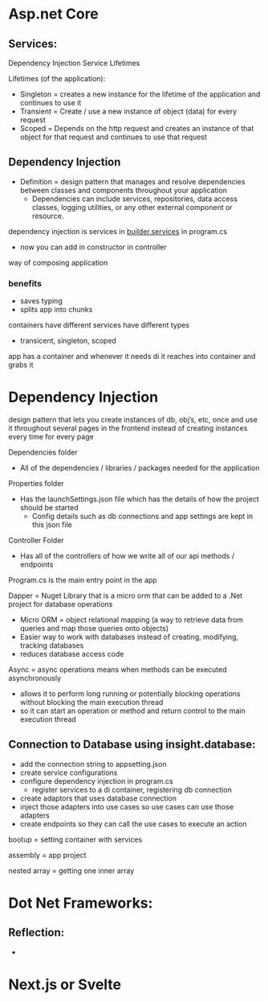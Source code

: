 # Asp.net Core

## Services:

Dependency Injection Service Lifetimes

Lifetimes (of the application):

- Singleton = creates a new instance for the lifetime of the application and continues to use it
- Transient = Create / use a new instance of object (data) for every request
- Scoped = Depends on the http request and creates an instance of that object for that request and continues to use that request

## Dependency Injection

- Definition = design pattern that manages and resolve dependencies between classes and components throughout your application
  - Dependencies can include services, repositories, data access classes, logging utilities, or any other external component or resource.

dependency injection is services in [builder.services](http://builder.services) in program.cs

- now you can add in constructor in controller

way of composing application

### benefits

- saves typing
- splits app into chunks

containers have different services have different types

- transicent, singleton, scoped

app has a container and whenever it needs di it reaches into container and grabs it

# Dependency Injection

design pattern that lets you create instances of db, obj’s, etc, once and use it throughout several pages in the frontend instead of creating instances every time for every page

Dependencies folder

- All of the dependencies / libraries / packages needed for the application

Properties folder

- Has the launchSettings.json file which has the details of how the project should be started
  - Config details such as db connections and app settings are kept in this json file

Controller Folder

- Has all of the controllers of how we write all of our api methods / endpoints

Program.cs is the main entry point in the app

Dapper = Nuget Library that is a micro orm that can be added to a .Net project for database operations

- Micro ORM = object relational mapping (a way to retrieve data from queries and map those queries onto objects)
- Easier way to work with databases instead of creating, modifying, tracking databases
- reduces database access code

Async = async operations means when methods can be executed asynchronously

- allows it to perform long running or potentially blocking operations without blocking the main execution thread
- so it can start an operation or method and return control to the main execution thread

## Connection to Database using insight.database:

- add the connection string to appsetting.json
- create service configurations
- configure dependency injection in program.cs
  - register services to a di container, registering db connection
- create adaptors that uses database connection
- inject those adapters into use cases so use cases can use those adapters
- create endpoints so they can call the use cases to execute an action

bootup = setting container with services

assembly = app project

nested array = getting one inner array

# Dot Net Frameworks:

## Reflection:

- 

# Next.js or Svelte